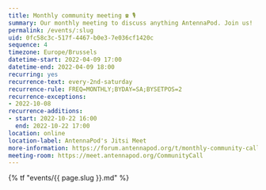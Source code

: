 ```yaml
---
title: Monthly community meeting ☎ 🎙
summary: Our monthly meeting to discuss anything AntennaPod. Join us!
permalink: /events/:slug
uid: 0fc58c3c-517f-4467-b0e3-7e036cf1420c
sequence: 4
timezone: Europe/Brussels
datetime-start: 2022-04-09 17:00
datetime-end: 2022-04-09 18:00
recurring: yes
recurrence-text: every-2nd-saturday
recurrence-rule: FREQ=MONTHLY;BYDAY=SA;BYSETPOS=2
recurrence-exceptions:
- 2022-10-08
recurrence-additions:
- start: 2022-10-22 16:00
  end: 2022-10-22 17:00
location: online
location-label: AntennaPod's Jitsi Meet
more-information: https://forum.antennapod.org/t/monthly-community-call/1869
meeting-room: https://meet.antennapod.org/CommunityCall
---
```


{% tf "events/{{ page.slug }}.md" %}
